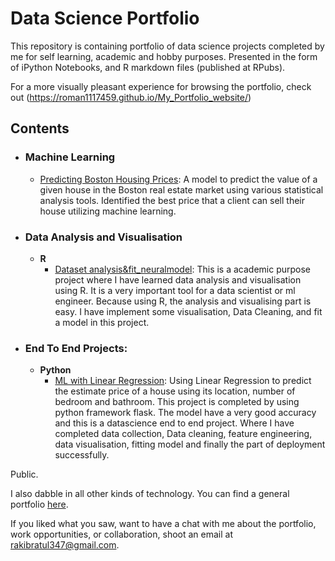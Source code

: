 
# Data Science Portfolio
This repository is containing portfolio of data science projects completed by me for self learning, academic and hobby purposes. Presented in the form of iPython Notebooks, and R markdown files (published at RPubs).

For a more visually pleasant experience for browsing the portfolio, check out (https://roman1117459.github.io/My_Portfolio_website/)


## Contents

- ### Machine Learning

	- [Predicting Boston Housing Prices](https://github.com/roman1117459/Data-Science-Portfolio/tree/master/Kaggle%20%26%20ML%20Dataset/Boston_Housing_price_Prediction): A model to predict the value of a given house in the Boston real estate market using various statistical analysis tools. Identified the best price that a client can sell their house utilizing machine learning.


- ### Data Analysis and Visualisation

	- __R__ 
		- [Dataset analysis&fit_neuralmodel](https://github.com/roman1117459/Data-Science-Portfolio/tree/master/R%20project): This is a academic purpose project where I have learned data analysis and visualisation using R. It is a very important tool for a data scientist or ml engineer. Because using R, the analysis and visualising part is easy. I have implement some visualisation, Data Cleaning, and fit a model in this project. 
		
	

- ### End To End Projects: 

	- __Python__
		- [ML with Linear Regression](https://github.com/roman1117459/Data-Science-Portfolio/tree/master/DS%20end%20to%20end%20project/estimate_house_price_prediction(FLASK)): Using Linear Regression to predict the estimate price of a house using its location, number of bedroom and bathroom. This project is completed by using python framework flask. The model have a very good accuracy and this is a datascience end to end project. Where I have completed data collection, Data cleaning, feature engineering, data visualisation, fitting model and finally the part of deployment successfully.  
		


Public.

I also dabble in all other kinds of technology. You can find a general portfolio [here](https://github.com/roman1117459).

If you liked what you saw, want to have a chat with me about the portfolio, work opportunities, or collaboration, shoot an email at rakibratul347@gmail.com. 
